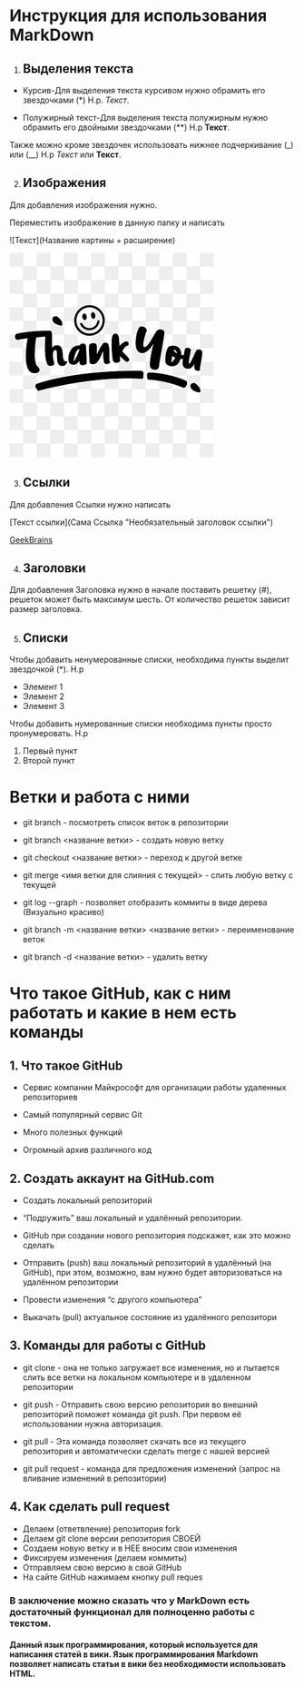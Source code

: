 # Инструкция для использования MarkDown

1. ## Выделения текста

* Курсив-Для выделения текста курсивом нужно обрамить его звездочками (*) Н.р. *Текст*.

* Полужирный текст-Для выделения текста полужирным нужно обрамить его двойными звездочками (**) Н.р **Текст**.

Также можно кроме звездочек использовать нижнее подчеркивание (_) или (__) Н.р _Текст_ или __Текст__.

2. ## Изображения

Для добавления изображения нужно.

Переместить изображение в данную папку и написать

![Текст](Название картины + расширение)

![Для примера!](ThankYou.jpg)

3. ## Ссылки

Для добавления Ссылки нужно написать

[Текст ссылки](Сама Ссылка "Необязательный заголовок ссылки")

[GeekBrains](https://gb.ru/ "GeekBrains")



4. ## Заголовки

Для добавления Заголовка нужно в начале поставить решетку (#), решеток может быть максимум шесть. От количество решеток зависит размер заголовка.

5. ## Списки

Чтобы добавить ненумерованные списки,
необходима пункты выделит звездочкой (*).
Н.p
* Элемент 1
* Элемент 2
* Элемент 3

Чтобы добавить нумерованные списки
необходима пункты просто пронумеровать.
Н.p
1. Первый пункт
2. Второй пункт

# Ветки и работа с ними

+ git branch - посмотреть список веток в репозитории

+ git branch <название ветки> - создать новую ветку

+ git checkout <название ветки> - переход к другой ветке

+ git merge <имя ветки для слияния с текущей> - слить любую ветку с текущей

+ git log --graph - позволяет отобразить коммиты в виде дерева (Визуально красиво)

+ git branch -m <название ветки> <название ветки> - переименование веток

+ git branch -d <название ветки> - удалить ветку
# Что такое GitHub, как с ним работать и какие в нем есть команды

## 1. Что такое GitHub

- Сервис компании Майкрософт для
организации работы удаленных
репозиториев

- Самый популярный сервис Git

- Много полезных функций

- Огромный архив различного код

## 2. Создать аккаунт на GitHub.com

- Создать локальный репозиторий

- “Подружить” ваш локальный и удалённый репозитории.

- GitHub при создании нового репозитория подскажет, как это можно сделать

- Отправить (push) ваш локальный репозиторий в удалённый (на GitHub), при этом, возможно, вам нужно будет авторизоваться на удалённом репозитории

- Провести изменения “с другого компьютера”

- Выкачать (pull) актуальное состояние из удалённого репозитори

## 3. Команды для работы с GitHub

- git clone - она не только загружает все изменения, но и пытается слить все ветки на локальном компьютере и в удаленном репозитории

- git push - Отправить свою версию репозитория во внешний репозиторий поможет команда git push. При первом её использовании нужна авторизация.

- git pull - Эта команда позволяет скачать все из текущего репозитория и автоматически сделать merge с нашей версией

- git pull request - команда для предложения изменений (запрос на вливание изменений в репозитории)

## 4. Как сделать pull request
- Делаем   (ответвление) репозитория fork
- Делаем git clone   версии репозитория СВОЕЙ
- Создаем новую ветку и в НЕЕ вносим свои изменения
- Фиксируем изменения (делаем коммиты)
- Отправляем свою версию в свой GitHub
- На сайте GitHub нажимаем кнопку pull reques

### В заключение можно сказать что у MarkDown есть достаточный функционал для полноценно работы с текстом.

#### Данный язык программирования, который используется для написания статей в вики. Язык программирования Markdown позволяет написать статьи в вики без необходимости использовать HTML.
